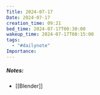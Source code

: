 ```yaml
---
Title: 2024-07-17
Date: 2024-07-17
creation_time: 09:21
bed_time: 2024-07-17T00:30:00
wakeup_time: 2024-07-17T08:15:00
tags:
  - "#dailynote"
Importance:
---
```

##### Notes:
- [[Blender]]
